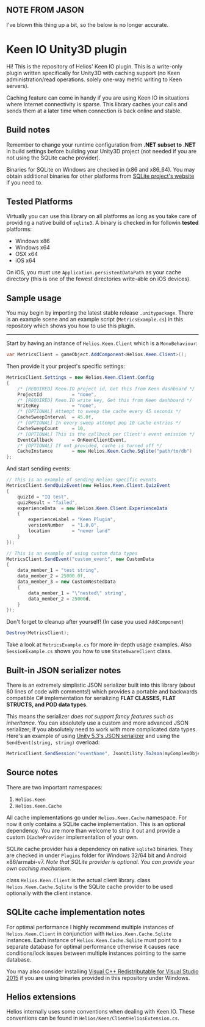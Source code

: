 ## NOTE FROM JASON

I've blown this thing up a bit, so the below is no longer accurate.

# Keen IO Unity3D plugin

Hi! This is the repository of Helios' Keen IO plugin. This is a write-only plugin written specifically for Unity3D with caching support (no Keen administration/read operations. solely one-way metric writing to Keen servers).

Caching feature can come in handy if you are using Keen IO in situations where Internet connectivity is sparse. This library caches your calls and sends them at a later time when connection is back online and stable.

## Build notes

Remember to change your runtime configuration from **.NET subset to .NET** in build settings before building your Unity3D project (not needed if you are not using the SQLite cache provider).

Binaries for SQLite on Windows are checked in (x86 and x86_64). You may obtain additional binaries for other platforms from [SQLite project's website](http://www.sqlite.org/) if you need to.

## Tested Platforms

Virtually you can use this library on all platforms as long as you take care of providing a native build of `sqlite3`. A binary is checked in for followin **tested** platforms:

  - Windows x86
  - Windows x64
  - OSX x64
  - iOS x64

On iOS, you must use `Application.persistentDataPath` as your cache directory (this is one of the fewest directories write-able on iOS devices).

## Sample usage

You may begin by importing the latest stable release `.unitypackage`. There is an example scene and an example script (`MetricsExample.cs`) in this repository which shows you how to use this plugin.

----

Start by having an instance of `Helios.Keen.Client` which is a `MonoBehaviour`:

```C#
var MetricsClient = gameObject.AddComponent<Helios.Keen.Client>();
```

Then provide it your project's specific settings:

```C#
MetricsClient.Settings = new Helios.Keen.Client.Config
{
	/* [REQUIRED] Keen.IO project id, Get this from Keen dashboard */
	ProjectId           = "none",
	/* [REQUIRED] Keen.IO write key, Get this from Keen dashboard */
	WriteKey            = "none",
	/* [OPTIONAL] Attempt to sweep the cache every 45 seconds */
	CacheSweepInterval  = 45.0f,
	/* [OPTIONAL] In every sweep attempt pop 10 cache entries */
	CacheSweepCount     = 10,
	/* [OPTIONAL] This is the callback per Client's event emission */
	EventCallback       = OnKeenClientEvent,
	/* [OPTIONAL] If not provided, cache is turned off */
	CacheInstance       = new Helios.Keen.Cache.Sqlite("path/to/db")
};
```

And start sending events:

```C#
// This is an example of sending Helios specific events
MetricsClient.SendQuizEvent(new Helios.Keen.Client.QuizEvent
{
	quizId = "IQ test",
	quizResult = "failed",
	experienceData  = new Helios.Keen.Client.ExperienceData
	{
		experienceLabel = "Keen Plugin",
		versionNumber   = "1.0.0",
		location        = "never land"
	}
});

// This is an example of using custom data types
MetricsClient.SendEvent("custom_event", new CustomData
{
	data_member_1 = "test string",
	data_member_2 = 25000.0f,
	data_member_3 = new CustomNestedData
	{
		data_member_1 = "\"nested\" string",
		data_member_2 = 25000d,
	}
});
```

Don't forget to cleanup after yourself! (In case you used `AddComponent`)

```C#
Destroy(MetricsClient);
```

Take a look at `MetricsExample.cs` for more in-depth usage examples.
Also `SessionExample.cs` shows you how to use `StateAwareClient` class.

## Built-in JSON serializer notes

There is an extremely simplistic JSON serializer built into this library (about 60 lines of code with comments!) which provides a portable and backwards compatible C# implementation for serializing **FLAT CLASSES, FLAT STRUCTS, and POD data types**.

This means the serializer *does not support fancy features such as inheritance*. You can absolutely use a custom and more advanced JSON serializer; if you absolutely need to work with more complicated data types. Here's an example of using [Unity 5.3's JSON serializer](http://docs.unity3d.com/Manual/JSONSerialization.html) and using the `SendEvent(string, string)` overload:

```C#
MetricsClient.SendSession("eventName", JsonUtility.ToJson(myComplexObject));
```

## Source notes

There are two important namespaces:

 1. `Helios.Keen`
 2. `Helios.Keen.Cache`

All cache implementations go under `Helios.Keen.Cache` namespace. For now it only contains a SQLite cache implementation. This is an optional dependency. You are more than welcome to strip it out and provide a custom `ICacheProvider` implementation of your own.

SQLite cache provider has a dependency on native `sqlite3` binaries. They are checked in under `Plugins` folder for Windows 32/64 bit and Android x86/armabi-v7. *Note that SQLite provider is optional. You can provide your own caching mechanism*.

class `Helios.Keen.Client` is the actual client library. class `Helios.Keen.Cache.Sqlite` is the SQLite cache provider to be used optionally with the client instance.

## SQLite cache implementation notes

For optimal performance I highly recommend multiple instances of `Helios.Keen.Client` in conjunction with `Helios.Keen.Cache.Sqlite` instances. Each instance of `Helios.Keen.Cache.Sqlite` must point to a separate database for optimal performance otherwise it causes race conditions/lock issues between multiple instances pointing to the same database.

You may also consider installing [Visual C++ Redistributable for Visual Studio 2015](https://www.microsoft.com/en-us/download/details.aspx?id=48145) if you are using binaries provided in this repository under Windows.

## Helios extensions

Helios internally uses some conventions when dealing with Keen.IO. These conventions can be found in `Helios/Keen/ClientHeliosExtension.cs`.
